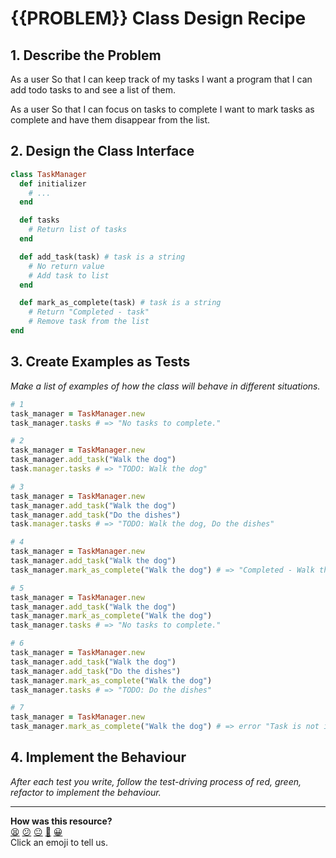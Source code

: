 # {{PROBLEM}} Class Design Recipe

## 1. Describe the Problem

As a user
So that I can keep track of my tasks
I want a program that I can add todo tasks to and see a list of them.

As a user
So that I can focus on tasks to complete
I want to mark tasks as complete and have them disappear from the list.

## 2. Design the Class Interface

```ruby
class TaskManager
  def initializer
    # ...
  end

  def tasks
    # Return list of tasks
  end

  def add_task(task) # task is a string
    # No return value
    # Add task to list
  end

  def mark_as_complete(task) # task is a string
    # Return "Completed - task"
    # Remove task from the list
end
```

## 3. Create Examples as Tests

_Make a list of examples of how the class will behave in different situations._

```ruby
# 1
task_manager = TaskManager.new
task_manager.tasks # => "No tasks to complete."

# 2
task_manager = TaskManager.new
task_manager.add_task("Walk the dog")
task.manager.tasks # => "TODO: Walk the dog"

# 3
task_manager = TaskManager.new
task_manager.add_task("Walk the dog")
task_manager.add_task("Do the dishes")
task.manager.tasks # => "TODO: Walk the dog, Do the dishes"

# 4
task_manager = TaskManager.new
task_manager.add_task("Walk the dog")
task_manager.mark_as_complete("Walk the dog") # => "Completed - Walk the dog"

# 5
task_manager = TaskManager.new
task_manager.add_task("Walk the dog")
task_manager.mark_as_complete("Walk the dog")
task_manager.tasks # => "No tasks to complete."

# 6
task_manager = TaskManager.new
task_manager.add_task("Walk the dog")
task_manager.add_task("Do the dishes")
task_manager.mark_as_complete("Walk the dog")
task_manager.tasks # => "TODO: Do the dishes"

# 7
task_manager = TaskManager.new
task_manager.mark_as_complete("Walk the dog") # => error "Task is not in the task list."
```

## 4. Implement the Behaviour

_After each test you write, follow the test-driving process of red, green, refactor to implement the behaviour._


<!-- BEGIN GENERATED SECTION DO NOT EDIT -->

---

**How was this resource?**  
[😫](https://airtable.com/shrUJ3t7KLMqVRFKR?prefill_Repository=makersacademy%2Fgolden-square&prefill_File=resources%2Fsingle_class_recipe_template.md&prefill_Sentiment=😫) [😕](https://airtable.com/shrUJ3t7KLMqVRFKR?prefill_Repository=makersacademy%2Fgolden-square&prefill_File=resources%2Fsingle_class_recipe_template.md&prefill_Sentiment=😕) [😐](https://airtable.com/shrUJ3t7KLMqVRFKR?prefill_Repository=makersacademy%2Fgolden-square&prefill_File=resources%2Fsingle_class_recipe_template.md&prefill_Sentiment=😐) [🙂](https://airtable.com/shrUJ3t7KLMqVRFKR?prefill_Repository=makersacademy%2Fgolden-square&prefill_File=resources%2Fsingle_class_recipe_template.md&prefill_Sentiment=🙂) [😀](https://airtable.com/shrUJ3t7KLMqVRFKR?prefill_Repository=makersacademy%2Fgolden-square&prefill_File=resources%2Fsingle_class_recipe_template.md&prefill_Sentiment=😀)  
Click an emoji to tell us.

<!-- END GENERATED SECTION DO NOT EDIT -->